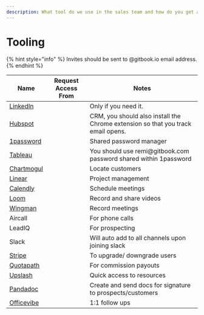 ```yaml
---
description: What tool do we use in the sales team and how do you get access
---
```


# Tooling

{% hint style="info" %}
Invites should be sent to @gitbook.io email address.
{% endhint %}

<table><thead><tr><th>Name</th><th data-type="users">Request Access From</th><th>Notes</th></tr></thead><tbody><tr><td><a href="https://linkedin.com">LinkedIn</a></td><td></td><td>Only if you need it.</td></tr><tr><td><a href="https://www.hubspot.com/?&#x26;hs_chatflow=BOT137_VarB">Hubspot</a></td><td></td><td>CRM, you should also install the Chrome extension so that you track email opens.</td></tr><tr><td><a href="https://1password.com">1password</a></td><td></td><td>Shared password manager</td></tr><tr><td><a href="https://sso.online.tableau.com/public/idp/SSO">Tableau</a></td><td></td><td>You should use remi@gitbook.com password shared within 1password</td></tr><tr><td><a href="https://chartmogul.com">Chartmogul</a></td><td></td><td>Locate customers</td></tr><tr><td><a href="http://linear.app">Linear</a></td><td></td><td>Project management</td></tr><tr><td><a href="https://calendly.com">Calendly</a></td><td></td><td>Schedule meetings</td></tr><tr><td><a href="https://www.loom.com/my-videos">Loom</a></td><td></td><td>Record and share videos</td></tr><tr><td><a href="https://www.trywingman.com">Wingman</a></td><td></td><td>Record meetings</td></tr><tr><td>Aircall</td><td></td><td>For phone calls</td></tr><tr><td>LeadIQ</td><td></td><td>For prospecting</td></tr><tr><td>Slack</td><td></td><td>Will auto add to all channels upon joining slack</td></tr><tr><td><a href="https://stripe.com">Stripe</a></td><td></td><td>To upgrade/ downgrade users</td></tr><tr><td><a href="https://gitbook.quotapath.com/earnings">Quotapath</a></td><td></td><td>For commission payouts</td></tr><tr><td><a href="https://upslash.io">Upslash</a></td><td></td><td>Quick access to resources</td></tr><tr><td><a href="https://www.pandadoc.com">Pandadoc</a></td><td></td><td>Create and send docs for signature to prospects/customers</td></tr><tr><td><a href="https://login.officevibe.com/oauth2/authorize?client_id=a81bf20c-31f3-4a81-8977-b67df4c9d35b&#x26;response_type=code&#x26;redirect_uri=https%3A%2F%2Fauthenticationapi-authenticationservice.prod.officevibe.com%2Fauthentication%2Fjwt%2Fexchange-authorization-code-grant&#x26;scope=openid%20offline_access">Officevibe</a></td><td></td><td>1:1 follow ups</td></tr></tbody></table>
